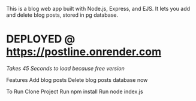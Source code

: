 This is a blog web app built with Node.js, Express, and EJS. 
It lets you add and delete blog posts, stored in pg database. 

# DEPLOYED @ https://postline.onrender.com 
*Takes 45 Seconds to load because free version*

Features
  Add blog posts
  Delete blog posts
  database now

To Run
  Clone Project
  Run npm install
  Run node index.js

